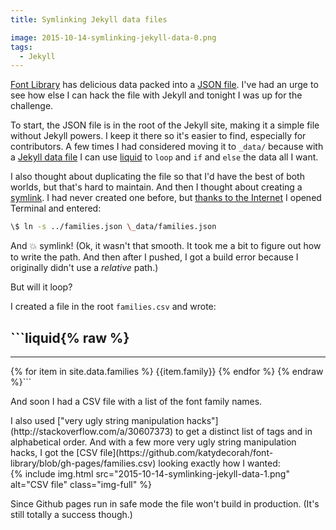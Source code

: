 ```yaml
---
title: Symlinking Jekyll data files

image: 2015-10-14-symlinking-jekyll-data-0.png
tags:
  - Jekyll
---
```


[Font Library](https://katydecorah.com/font-library/) has delicious data packed into a [JSON file](https://katydecorah.com/font-library/families.json). I've had an urge to see how else I can hack the file with Jekyll and tonight I was up for the challenge.

To start, the JSON file is in the root of the Jekyll site, making it a simple file without Jekyll powers. I keep it there so it's easier to find, especially for contributors. A few times I had considered moving it to `_data/` because with a [Jekyll data file](http://jekyllrb.com/docs/datafiles/) I can use [liquid](https://github.com/Shopify/liquid/wiki) to `loop` and `if` and `else` the data all I want.

I also thought about duplicating the file so that I'd have the best of both worlds, but that's hard to maintain. And then I thought about creating a [symlink](https://en.wikipedia.org/wiki/Symbolic_link). I had never created one before, but [thanks to the Internet](http://apple.stackexchange.com/a/115647) I opened Terminal and entered:

```sh
\$ ln -s ../families.json \_data/families.json
```

And :boom: symlink! (Ok, it wasn't that smooth. It took me a bit to figure out how to write the path. And then after I pushed, I got a build error because I originally didn't use a _relative_ path.)

But will it loop?

I created a file in the root `families.csv` and wrote:

## ```liquid{% raw %}

---

{% for item in site.data.families %}
{{item.family}}
{% endfor %}
{% endraw %}```<!--_-->

And soon I had a CSV file with a list of the font family names.

<!--editor ignore very--> I also used ["very ugly string manipulation hacks"](http://stackoverflow.com/a/30607373) to get a distinct list of tags and in alphabetical order. And with a few more very ugly string manipulation hacks, I got the [CSV file](https://github.com/katydecorah/font-library/blob/gh-pages/families.csv) looking exactly how I wanted:

<div class="photos">
{% include img.html src="2015-10-14-symlinking-jekyll-data-1.png" alt="CSV file" class="img-full" %}
</div>

Since Github pages run in safe mode the file won't build in production. (It's still totally a success though.)
